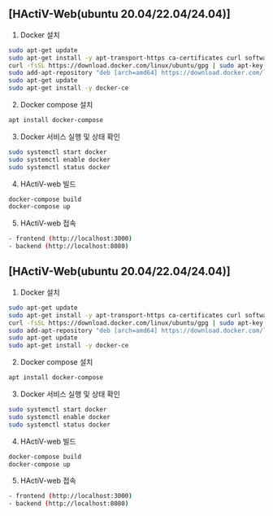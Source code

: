 
  ##  [HActiV-Web(ubuntu 20.04/22.04/24.04)]

  1. Docker 설치

  ```bash
  sudo apt-get update
  sudo apt-get install -y apt-transport-https ca-certificates curl software-properties-common
  curl -fsSL https://download.docker.com/linux/ubuntu/gpg | sudo apt-key add -
  sudo add-apt-repository "deb [arch=amd64] https://download.docker.com/linux/ubuntu $(lsb_release -cs) stable"
  sudo apt-get update
  sudo apt-get install -y docker-ce
  ```

  2. Docker compose 설치
  ```bash
  apt install docker-compose
  ```

  3. Docker 서비스 실행 및 상태 확인
  ```bash
  sudo systemctl start docker
  sudo systemctl enable docker
  sudo systemctl status docker
  ```

  4. HActiV-web 빌드
  ```bash
  docker-compose build
  docker-compose up
  ```

  5. HActiV-web 접속
  ```bash
  - frontend (http://localhost:3000)
  - backend (http://localhost:8080)
  ```
  ##  [HActiV-Web(ubuntu 20.04/22.04/24.04)]

  1. Docker 설치

  ```bash
  sudo apt-get update
  sudo apt-get install -y apt-transport-https ca-certificates curl software-properties-common
  curl -fsSL https://download.docker.com/linux/ubuntu/gpg | sudo apt-key add -
  sudo add-apt-repository "deb [arch=amd64] https://download.docker.com/linux/ubuntu $(lsb_release -cs) stable"
  sudo apt-get update
  sudo apt-get install -y docker-ce
  ```

  2. Docker compose 설치
  ```bash
  apt install docker-compose
  ```

  3. Docker 서비스 실행 및 상태 확인
  ```bash
  sudo systemctl start docker
  sudo systemctl enable docker
  sudo systemctl status docker
  ```

  4. HActiV-web 빌드
  ```bash
  docker-compose build
  docker-compose up
  ```

  5. HActiV-web 접속
  ```bash
  - frontend (http://localhost:3000)
  - backend (http://localhost:8080)
  ```
